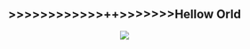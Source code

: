 <div align="center">
<h2 align="center">>>>>>>>>>>>>++>>>>>>>Hellow Orld</h2>
<img src="https://skillicons.dev/icons?i=docker,nuxt,unreal,unity,kotlin,rust,tensorflow,pytorch&theme=dark" />

</div>
